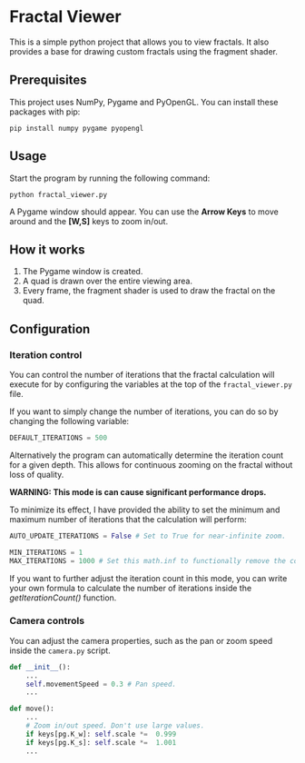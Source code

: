 # Fractal Viewer

This is a simple python project that allows you to view fractals. It also provides a base for drawing custom fractals using the fragment shader.


## Prerequisites

This project uses NumPy, Pygame and PyOpenGL. You can install these packages with pip:

```console
pip install numpy pygame pyopengl
```
    

## Usage

Start the program by running the following command:

```console
python fractal_viewer.py
```

A Pygame window should appear. You can use the __Arrow Keys__ to move around and the __[W,S]__ keys to zoom in/out.


## How it works

1. The Pygame window is created.
2. A quad is drawn over the entire viewing area.
3. Every frame, the fragment shader is used to draw the fractal on the quad.


## Configuration

### Iteration control

You can control the number of iterations that the fractal calculation will execute for by configuring the variables at the top of the `fractal_viewer.py` file.

If you want to simply change the number of iterations, you can do so by changing the following variable:

```python
DEFAULT_ITERATIONS = 500
```

Alternatively the program can automatically determine the iteration count for a given depth. This allows for continuous zooming on the fractal without loss of quality. 

__WARNING: This mode is can cause significant performance drops.__

To minimize its effect, I have provided the ability to set the minimum and maximum number of iterations that the calculation will perform:

```python
AUTO_UPDATE_ITERATIONS = False # Set to True for near-infinite zoom.

MIN_ITERATIONS = 1
MAX_ITERATIONS = 1000 # Set this math.inf to functionally remove the constraint. 
```

If you want to further adjust the iteration count in this mode, you can write your own formula to calculate the number of iterations inside the *getIterationCount()* function.

### Camera controls

You can adjust the camera properties, such as the pan or zoom speed inside the `camera.py` script.

```python
def __init__():
    ...
    self.movementSpeed = 0.3 # Pan speed.
    ...

def move():
    ...
    # Zoom in/out speed. Don't use large values.
    if keys[pg.K_w]: self.scale *=  0.999
    if keys[pg.K_s]: self.scale *=  1.001
    ...
```
